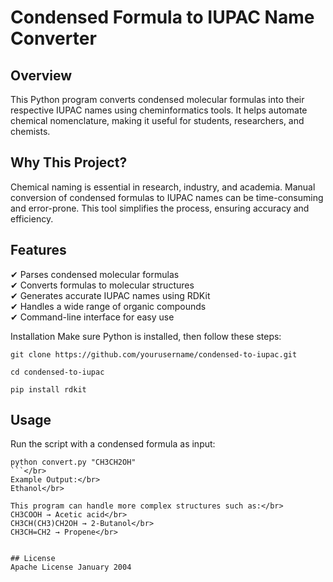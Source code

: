 # Condensed Formula to IUPAC Name Converter
## Overview
This Python program converts condensed molecular formulas into their respective IUPAC names using cheminformatics tools. It helps automate chemical nomenclature, making it useful for students, researchers, and chemists.

## Why This Project?
Chemical naming is essential in research, industry, and academia. Manual conversion of condensed formulas to IUPAC names can be time-consuming and error-prone. This tool simplifies the process, ensuring accuracy and efficiency.

## Features
✔ Parses condensed molecular formulas </br>
✔ Converts formulas to molecular structures </br>
✔ Generates accurate IUPAC names using RDKit </br>
✔ Handles a wide range of organic compounds </br>
✔ Command-line interface for easy use

Installation
Make sure Python is installed, then follow these steps:

```
git clone https://github.com/yourusername/condensed-to-iupac.git

cd condensed-to-iupac

pip install rdkit
```

## Usage
Run the script with a condensed formula as input:</br>
```
python convert.py "CH3CH2OH"
```</br>
Example Output:</br>
Ethanol</br>

This program can handle more complex structures such as:</br>
CH3COOH → Acetic acid</br>
CH3CH(CH3)CH2OH → 2-Butanol</br>
CH3CH=CH2 → Propene</br>


## License
Apache License January 2004

